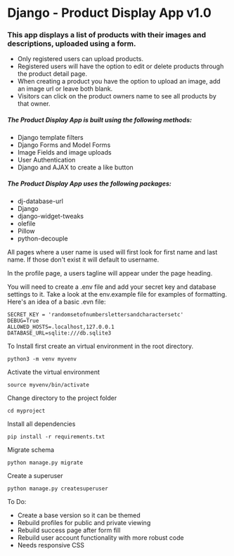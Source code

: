 # Django - Product Display App v1.0

### This app displays a list of products with their images and descriptions, uploaded using a form.

* Only registered users can upload products.
* Registered users will have the option to edit or delete products through the product detail page.
* When creating a product you have the option to upload an image, add an image url or leave both blank.
* Visitors can click on the product owners name to see all products by that owner.

##### The Product Display App is built using the following methods:

* Django template filters
* Django Forms and Model Forms
* Image Fields and image uploads
* User Authentication
* Django and AJAX to create a like button

##### The Product Display App uses the following packages:

* dj-database-url
* Django
* django-widget-tweaks
* olefile
* Pillow
* python-decouple

All pages where a user name is used will first look for first name and last name.  If those don't exist it will default to username.

In the profile page, a users tagline will appear under the page heading.

You will need to create a .env file and add your secret key and database settings to it.  Take a look at the env.example file for examples of formatting.  Here's an idea of a basic .evn file:

```
SECRET_KEY = 'randomsetofnumberslettersandcharactersetc'
DEBUG=True
ALLOWED_HOSTS=.localhost,127.0.0.1
DATABASE_URL=sqlite:///db.sqlite3
```

To Install first create an virtual environment in the root directory.

```django
python3 -m venv myvenv
```
Activate the virtual environment

```django
source myvenv/bin/activate
```

Change directory to the project folder

```django
cd myproject
```

Install all dependencies

```django
pip install -r requirements.txt
```

Migrate schema

```django
python manage.py migrate
```

Create a superuser

```django
python manage.py createsuperuser
```

To Do:
* Create a base version so it can be themed
* Rebuild profiles for public and private viewing
* Rebuild success page after form fill
* Rebuild user account functionality with more robust code
* Needs responsive CSS
